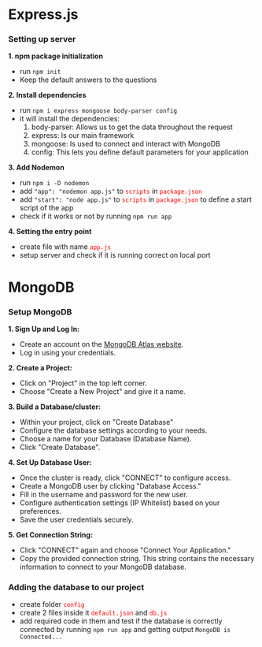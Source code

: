 # Express.js
### Setting up server
**1. npm package initialization**
  - run `npm init`
  - Keep the default answers to the questions

**2. Install dependencies**
- run `npm i express mongoose body-parser config` 
- it will install the dependencies:
    1. body-parser: Allows us to get the data throughout the request
    2. express: Is our main framework
    3. mongoose: Is used to connect and interact with MongoDB
    4. config: This lets you define default parameters for your application

**3. Add Nodemon**
- run `npm i -D nodemon`
- add `"app": "nodemon app.js"` to <code style="color:red">scripts</code>
 in <code style="color:red">package.json</code>
- add `"start": "node app.js"` to <code style="color:red">scripts</code>
 in <code style="color:red">package.json</code> to define a start script of the app
- check if it works or not by running `npm run app`

**4. Setting the entry point**
- create file with name <code style="color:red">app.js</code>
- setup server and check if it is running correct on local port

# MongoDB
### Setup MongoDB
**1. Sign Up and Log In:**
   - Create an account on the [MongoDB Atlas website](https://www.mongodb.com/cloud/atlas).
   - Log in using your credentials.

**2. Create a Project:**
   - Click on "Project" in the top left corner.
   - Choose "Create a New Project" and give it a name.

**3. Build a Database/cluster:**
   - Within your project, click on "Create Database"
   - Configure the database settings according to your needs.
   - Choose a name for your Database (Database Name).
   - Click "Create Database".

**4. Set Up Database User:**
   - Once the cluster is ready, click "CONNECT" to configure access.
   - Create a MongoDB user by clicking "Database Access."
   - Fill in the username and password for the new user.
   - Configure authentication settings (IP Whitelist) based on your preferences.
   - Save the user credentials securely.

**5. Get Connection String:**
   - Click "CONNECT" again and choose "Connect Your Application."
   - Copy the provided connection string. This string contains the necessary information to connect to your MongoDB database.

### Adding the database to our project
- create folder <code style="color:red">config</code>
- create 2 files inside it <code style="color:red">default.json</code> and <code style="color:red">db.js</code>
- add required code in them and test if the database is correctly connected by running `npm run app` and getting output `MongoDB is Connected...`